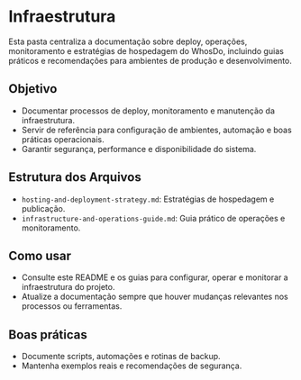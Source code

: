 # Infraestrutura

Esta pasta centraliza a documentação sobre deploy, operações, monitoramento e estratégias de hospedagem do WhosDo, incluindo guias práticos e recomendações para ambientes de produção e desenvolvimento.

## Objetivo
- Documentar processos de deploy, monitoramento e manutenção da infraestrutura.
- Servir de referência para configuração de ambientes, automação e boas práticas operacionais.
- Garantir segurança, performance e disponibilidade do sistema.

## Estrutura dos Arquivos
- `hosting-and-deployment-strategy.md`: Estratégias de hospedagem e publicação.
- `infrastructure-and-operations-guide.md`: Guia prático de operações e monitoramento.

## Como usar
- Consulte este README e os guias para configurar, operar e monitorar a infraestrutura do projeto.
- Atualize a documentação sempre que houver mudanças relevantes nos processos ou ferramentas.

## Boas práticas
- Documente scripts, automações e rotinas de backup.
- Mantenha exemplos reais e recomendações de segurança. 